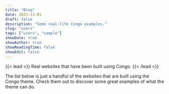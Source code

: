 ```yaml
---
title: "Blog"
date: 2023-11-01
draft: false
description: "Some real-life Congo examples."
slug: "users"
tags: ["users", "sample"]
showDate: true
showAuthor: true
showReadingTime: false
showEdit: false
---
```


{{< lead >}}
Real websites that have been built using Congo.
{{< /lead >}}

The list below is just a handful of the websites that are built using the Congo theme. Check them out to discover some great examples of what the theme can do.
